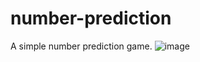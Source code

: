 # number-prediction
A simple number prediction game.
![image](https://github.com/ayd1ndemirci/number-prediction/assets/128159204/ff9e07f3-4785-4ede-899c-41e9adbe29ae)
